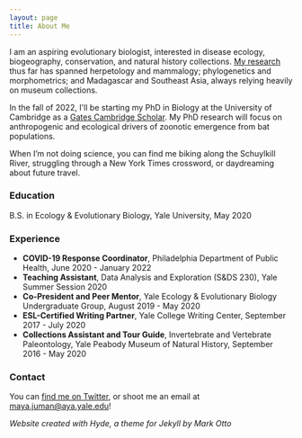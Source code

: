 ```yaml
---
layout: page
title: About Me
---
```


I am an aspiring evolutionary biologist, interested in disease ecology, biogeography, conservation, and natural history collections. <a href="research">My research</a> thus far has spanned herpetology and mammalogy; phylogenetics and morphometrics; and Madagascar and Southeast Asia, always relying heavily on museum collections.

In the fall of 2022, I'll be starting my PhD in Biology at the University of Cambridge as a <a href="https://www.gatescambridge.org/biography/18513/" target="_blank">Gates Cambridge Scholar</a>. My PhD research will focus on anthropogenic and ecological drivers of zoonotic emergence from bat populations.

When I’m not doing science, you can find me biking along the Schuylkill River, struggling through a New York Times crossword, or daydreaming about future travel.

### Education

B.S. in Ecology & Evolutionary Biology,  Yale University,  May 2020

### Experience

- **COVID-19 Response Coordinator**, Philadelphia Department of Public Health, June 2020 - January 2022
- **Teaching Assistant**, Data Analysis and Exploration (S&DS 230),  Yale Summer Session 2020
- **Co-President and Peer Mentor**, Yale Ecology & Evolutionary Biology Undergraduate Group, August 2019 - May 2020
- **ESL-Certified Writing Partner**, Yale College Writing Center,  September 2017 - July 2020
- **Collections Assistant and Tour Guide**, Invertebrate and Vertebrate Paleontology,  Yale Peabody Museum of Natural History, September 2016 - May 2020

### Contact

You can <a href="https://twitter.com/mayajuman" target="_blank">find me on Twitter</a>, or shoot me an email at <a href="mailto:maya.juman@aya.yale.edu">maya.juman@aya.yale.edu</a>!

*Website created with Hyde, a theme for Jekyll by Mark Otto*
